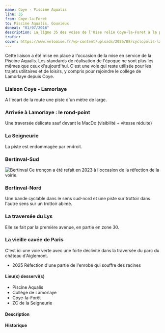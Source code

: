```yaml
---
name: Coye - Piscine Aqualis 
line: 35
from: Coye-la-Foret
to: Piscine Aqualis, Gouvieux
doneat: "01/07/2016"
description: La ligne 35 des voies de l'Oise relie Coye-la-Foret à la piscine Aqualis de Gouvieux
trafic: 
cover: https://www.velooise.fr/wp-content/uploads/2025/08/cyclopolis-lam-vieille-cavee.jpg
---
```

Cette liaison a été mise en place à l'occasion de la mise en service de la Piscine Aqualis. Les standards de réalisation de l'époque ne sont plus les mêmes que ceux d'aujourd'hui. C'est une voie qui reste utilisée pour les trajets utilitaires et de loisirs, y compris pour rejoindre le collège de Lamorlaye depuis Coye.

### Liaison Coye - Lamorlaye

A l'écart de la route une piste d'un mètre de large.

### Arrivée à Lamorlaye : le rond-point 

Une traversée délicate sauf devant le MacDo (visibilité + vitesse réduite)

### La Seigneurie

La piste est endommagée par endroit.

### Bertinval-Sud
![Bertinval](https://www.velooise.fr/wp-content/uploads/2025/08/cyclopolis-35-bertinval.jpg)
Ce tronçon a été refait en 2023 à l'occasion de la réfection de la voirie.

### Bertinval-Nord
Une bande cyclable dans le sens sud-nord et une piste sur trottoir dans l'autre sens sur un trottoir abimé.

### La traversée du Lys
Elle se fait par la première avenue, en partie en zone 30. 

### La vieille cavée de Paris

C'est ici une voie verte avec une forte déclivité dans la traversée du parc du château d'Aiglemont.
- 2025 Réfection d'une partie de l'enrobé qui souffre des racines


#### Lieu(x) desservi(s)

* Piscine Aqualis
* Collège de Lamorlaye
* Coye-la-Forêt
* ZC de la Seigneurie

#### Description


#### Historique


